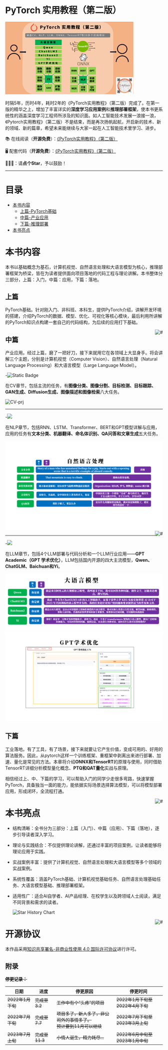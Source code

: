 # PyTorch 实用教程（第二版）

<img src="asset/book-cover.png" alt="book-cover" style="zoom:40%;" />

时隔5年，历时4年，耗时2年的《PyTorch实用教程》（第二版）完成了。在第一版的精华之上，增加了丰富详实的**深度学习应用案例**和**推理部署框架**，使本书更系统性的涵盖深度学习工程师所涉及的知识面。如人工智能技术发展一浪接一浪，《Pytorch实用教程》（第二版）不是结束，而是再次扬帆起航，开启新的技术、新的领域、新的篇章，希望未来能继续与大家一起在人工智能技术里学习、进步。

📚 在线阅读（**开源免费**）：[《PyTorch实用教程》（第二版）](https://tingsongyu.github.io/PyTorch-Tutorial-2nd/)

🖥️ 配套代码（**开源免费**）：[《PyTorch实用教程》（第二版）](https://github.com/TingsongYu/PyTorch-Tutorial-2nd)

📢📢📢：请**点个Star**，予以鼓励！

---

# 目录

- [本书内容](#本书内容)
  - [上篇-PyTorch基础](#上篇)
  - [中篇-产业应用](#中篇)
  - [下篇-推理部署](#下篇)
- [本书亮点](#本书亮点)

# 本书内容

本书以基础概念为基石，计算机视觉、自然语言处理和大语言模型为核心，推理部署框架为桥梁，皆在为读者提供面向项目落地的代码工程与理论讲解。本书整体分三部分，上篇：入门，中篇：应用，下篇：落地。

## 上篇

PyTorch基础。针对刚入门、非科班、本科生，提供PyTorch介绍，讲解开发环境的搭建，介绍PyTorch的数据、模型、优化、可视化等核心模块，最后利用所讲解的PyTorch知识点构建一套自己的代码结构，为后续的应用打下基础。

<a href="#readme">
    <img src="https://img.shields.io/badge/-返回顶部-7d09f1.svg" alt="#" align="right">
</a>

## 中篇

产业应用。经过上篇，磨了一把好刀，接下来就用它在各领域上大显身手。将会讲解三个主题，分别是计算机视觉（Computer Vision）、自然语言处理（Natural Language Processing）和大语言模型（Large Language Model）。

-![Static Badge](https://img.shields.io/badge/CV-%E9%A1%B9%E7%9B%AE-blue)

在CV章节，包括主流的任务，有**图像分类、图像分割、目标检测、目标跟踪、GAN生成、Diffusion生成、图像描述和图像检索**八大任务。

![CV-prj](asset/CV-prj.gif)

---

-![](https://img.shields.io/badge/NLP-%E9%A1%B9%E7%9B%AE-blue)

在NLP章节，包括RNN、LSTM、Transformer、BERT和GPT模型详解与应用，应用的任务有**文本分类、机器翻译、命名体识别、QA问答和文章生成**五大任务。

<img src="asset/NLP-prj.gif" alt="NLP-prj" style="zoom:50%;" /><a href="#readme">
    <img src="https://img.shields.io/badge/-返回顶部-7d09f1.svg" alt="#" align="right">
</a>

---

-![](https://img.shields.io/badge/LLM-%E9%A1%B9%E7%9B%AE-blue)

在LLM章节，包括4个LLM部署与代码分析和一个LLM行业应用——**GPT Academic（GPT 学术优化）**，LLM包括国内开源的四大主流模型，**Qwen、ChatGLM、Baichuan和Yi**。



![LLM-prj](./asset/LLM-prj.png)![gpt-academic-prj](./asset/gpt-academic-prj.gif)

## 下篇

工业落地。有了工具，有了场景，接下来就要让它产生价值，变成可用的、好用的算法服务。因此，从pytorch这样一个训练框架、重框架中剥离出来进行部署、加速、量化是常见的方法。本章将介绍**ONNX和TensorRT**的原理与使用，同时借助TensorRT详细分析模型量化概念、**PTQ和QAT量化**实战与原理。

相信经过上、中、下篇的学习，可以帮助入门的同学少走很多弯路，快速掌握PyTorch，具备独当一面的能力，能依据实际场景选择算法模型，可以将模型部署应用，形成闭环，全流程打通。

<a href="#readme">
    <img src="https://img.shields.io/badge/-返回顶部-7d09f1.svg" alt="#" align="right">
</a>

# **本书亮点**

- 结构清晰：全书分为三部分：上篇（入门）、中篇（应用）、下篇（落地），逐步引导读者深入学习。

- 理论与实践结合：不仅提供理论讲解，还通过丰富的项目案例，让读者能够将理论应用于实践。

- 实战案例丰富：提供了计算机视觉、自然语言处理和大语言模型等多个领域的实战案例。

- 系统性覆盖：涵盖PyTorch基础、计算机视觉基础任务、自然语言处理基础任务、大语言模型基础、推理部署框架。

- 适用性广：适合AI自学者、AI产品经理、在校学生以及跨领域人士阅读，满足不同背景和需求的读者。


    <picture>
    <source media="(prefers-color-scheme: dark)" srcset="https://api.star-history.com/svg?repos=TingsongYu/PyTorch-Tutorial-2nd&type=Date&theme=dark" />
    <source media="(prefers-color-scheme: light)" srcset="https://api.star-history.com/svg?repos=TingsongYu/PyTorch-Tutorial-2nd&type=Date" />
    <img alt="Star History Chart" src="https://api.star-history.com/svg?repos=TingsongYu/PyTorch-Tutorial-2nd&type=Date" />
  </picture></a>

<a href="#readme">
    <img src="https://img.shields.io/badge/-返回顶部-7d09f1.svg" alt="#" align="right">
</a>

# 开源协议

本作品采用[知识共享署名-非商业性使用 4.0 国际许可协议](https://creativecommons.org/licenses/by-nc/4.0/)进行许可。

## 附录

~~**停更记录：**~~

| 日期              | 进度           | 停更原因                                                     | 停更时间                         |
| ----------------- | -------------- | ------------------------------------------------------------ | -------------------------------- |
| ~~2022年1月下旬~~ | ~~完成至3.2~~  | ~~工作中有个“头疼”的项目~~                                   | ~~2022年1月下旬至2022年4月下旬~~ |
| ~~2022年7月下旬~~ | ~~完成至7.7~~  | ~~项目多了，新人多了，非公司外的事情多了。<br />预计要到11月可以继续~~ | ~~2022年7月下旬至2023年3月上旬~~ |
| ~~2023年7月上旬~~ | ~~完成至11.3~~ | ~~小情人诞生，精力耗尽...~~                                  | ~~2022年6月中旬至2023年1月中旬~~ |





